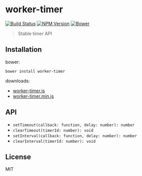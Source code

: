 # worker-timer
[![Build Status](http://img.shields.io/travis/mohayonao/worker-timer.svg?style=flat)](https://travis-ci.org/mohayonao/worker-timer)
[![NPM Version](http://img.shields.io/npm/v/worker-timer.svg?style=flat)](https://www.npmjs.org/package/worker-timer)
[![Bower](https://img.shields.io/bower/v/worker-timer.svg?style=flat)](https://github.com/mohayonao/worker-timer)

> Stable timer API

## Installation

bower:

```
bower install worker-timer
```

downloads:

- [worker-timer.js](https://raw.githubusercontent.com/mohayonao/tickable-timer/master/build/worker-timer.js)
- [worker-timer.min.js](https://raw.githubusercontent.com/mohayonao/tickable-timer/master/build/worker-timer.min.js)

## API

- `setTimeout(callback: function, delay: number): number`
- `clearTimeout(timerId: number): void`
- `setInterval(callback: function, delay: number): number`
- `clearInterval(timerId: number): void`

## License

MIT
